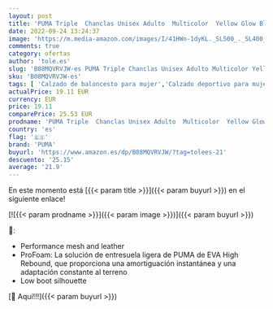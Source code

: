 ```yaml
---
layout: post
title: 'PUMA Triple  Chanclas Unisex Adulto  Multicolor  Yellow Glow Black   39 EU'
date: 2022-09-24 13:24:37
image: 'https://m.media-amazon.com/images/I/41HWn-1dyKL._SL500_._SL400_.jpg'
comments: true
category: ofertas
author: 'tole.es'
slug: 'B08MQVRVJW-es PUMA Triple Chanclas Unisex Adulto Multicolor Yellow Glow...'
sku: 'B08MQVRVJW-es'
tags: [ 'Calzado de baloncesto para mujer','Calzado deportivo para mujer','Zapatillas y calzado deportivo para mujer','Zapatos','Zapatos para mujer','Zapatos y complementos','chanclas','puma','🇪🇸', ]
actualPrice: 19.11 EUR
currency: EUR
price: 19.11
comparePrice: 25.53 EUR
prodname: 'PUMA Triple  Chanclas Unisex Adulto  Multicolor  Yellow Glow Black   39 EU'
country: 'es'
flag: '🇪🇸'
brand: 'PUMA'
buyurl: 'https://www.amazon.es/dp/B08MQVRVJW/?tag=tolees-21'
descuento: '25.15'
average: '21.9'
---
```


En este momento está [{{< param title >}}]({{< param buyurl >}}) en el siguiente enlace!

[![{{< param prodname >}}]({{< param image >}})]({{< param buyurl >}})

🔎:

- Performance mesh and leather
- ProFoam: La solución de entresuela ligera de PUMA de EVA High Rebound, que proporciona una amortiguación instantánea y una adaptación constante al terreno
- Low boot silhouette

[🛒 Aquí!!!]({{< param buyurl >}})

